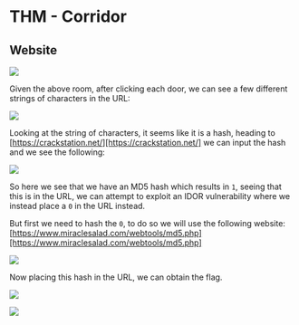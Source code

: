 # THM - Corridor

## Website

![](Pasted%20image%2020250605001711.png)

Given the above room, after clicking each door, we can see a few different strings of characters in the URL:

![](Pasted%20image%2020250605001912.png)

Looking at the string of characters, it seems like it is a hash, heading to [https://crackstation.net/][https://crackstation.net/] we can input the hash and we see the following:

![](Pasted%20image%2020250605002742.png)

So here we see that we have an MD5 hash which results in `1`, seeing that this is in the URL, we can attempt to exploit an IDOR vulnerability where we instead place a `0` in the URL instead. 

But first we need to hash the `0`, to do so we will use the following website: [https://www.miraclesalad.com/webtools/md5.php][https://www.miraclesalad.com/webtools/md5.php] 

![](Pasted%20image%2020250605003100.png)

Now placing this hash in the URL, we can obtain the flag.

![](Pasted%20image%2020250605003140.png)

![](Pasted%20image%2020250605003151.png)

